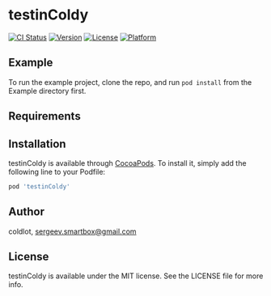 # testinColdy

[![CI Status](https://img.shields.io/travis/coldlot/testinColdy.svg?style=flat)](https://travis-ci.org/coldlot/testinColdy)
[![Version](https://img.shields.io/cocoapods/v/testinColdy.svg?style=flat)](https://cocoapods.org/pods/testinColdy)
[![License](https://img.shields.io/cocoapods/l/testinColdy.svg?style=flat)](https://cocoapods.org/pods/testinColdy)
[![Platform](https://img.shields.io/cocoapods/p/testinColdy.svg?style=flat)](https://cocoapods.org/pods/testinColdy)

## Example

To run the example project, clone the repo, and run `pod install` from the Example directory first.

## Requirements

## Installation

testinColdy is available through [CocoaPods](https://cocoapods.org). To install
it, simply add the following line to your Podfile:

```ruby
pod 'testinColdy'
```

## Author

coldlot, sergeev.smartbox@gmail.com

## License

testinColdy is available under the MIT license. See the LICENSE file for more info.
